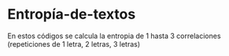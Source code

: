 # Entropía-de-textos

En estos códigos se calcula la entropia de 1 hasta 3 correlaciones (repeticiones de 1 letra, 2 letras, 3 letras)
